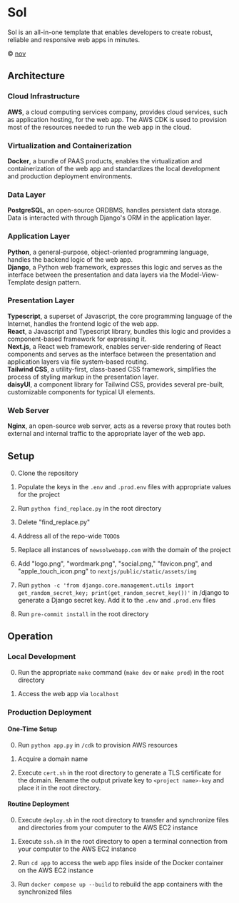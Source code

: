# Sol

Sol is an all-in-one template that enables developers to create robust, reliable and responsive web apps in minutes.

© [nov](https://github.com/nov-solutions)

## Architecture
### Cloud Infrastructure
**AWS**, a cloud computing services company, provides cloud services, such as application hosting, for the web app. The AWS CDK is used to provision most of the resources needed to run the web app in the cloud.

### Virtualization and Containerization
**Docker**, a bundle of PAAS products, enables the virtualization and containerization of the web app and standardizes the local development and production deployment environments.

### Data Layer
**PostgreSQL**, an open-source ORDBMS, handles persistent data storage.\
Data is interacted with through Django's ORM in the application layer.

### Application Layer
**Python**, a general-purpose, object-oriented programming language, handles the backend logic of the web app.\
**Django**, a Python web framework, expresses this logic and serves as the interface between the presentation and data layers via the Model-View-Template design pattern.

### Presentation Layer
**Typescript**, a superset of Javascript, the core programming language of the Internet, handles the frontend logic of the web app.\
**React**, a Javascript and Typescript library, bundles this logic and provides a component-based framework for expressing it.\
**Next.js**, a React web framework, enables server-side rendering of React components and serves as the interface between the presentation and application layers via file system-based routing.\
**Tailwind CSS**, a utility-first, class-based CSS framework, simplifies the process of styling markup in the presentation layer.\
**daisyUI**, a component library for Tailwind CSS, provides several pre-built, customizable components for typical UI elements.

### Web Server
**Nginx**, an open-source web server, acts as a reverse proxy that routes both external and internal traffic to the appropriate layer of the web app.

## Setup

0. Clone the repository

1. Populate the keys in the `.env` and `.prod.env` files with appropriate values for the project

2. Run `python find_replace.py` in the root directory

3. Delete "find_replace.py"

4. Address all of the repo-wide `TODO`s

5. Replace all instances of `newsolwebapp.com` with the domain of the project

6. Add "logo.png", "wordmark.png", "social.png," "favicon.png", and "apple_touch_icon.png" to `nextjs/public/static/assets/img`

7. Run `python -c 'from django.core.management.utils import get_random_secret_key; print(get_random_secret_key())'` in /django to generate a Django secret key. Add it to the `.env` and `.prod.env` files

8. Run `pre-commit install` in the root directory

## Operation

### Local Development
0. Run the appropriate `make` command (`make dev` or `make prod`) in the root directory

1. Access the web app via `localhost`

### Production Deployment
#### One-Time Setup
0. Run `python app.py` in `/cdk` to provision AWS resources

1. Acquire a domain name

2. Execute `cert.sh` in the root directory to generate a TLS certificate for the domain. Rename the output private key to `<project name>-key` and place it in the root directory.

#### Routine Deployment
0. Execute `deploy.sh` in the root directory to transfer and synchronize files and directories from your computer to the AWS EC2 instance

1. Execute `ssh.sh` in the root directory to open a terminal connection from your computer to the AWS EC2 instance

2. Run `cd app` to access the web app files inside of the Docker container on the AWS EC2 instance

3. Run `docker compose up --build` to rebuild the app containers with the synchronized files
